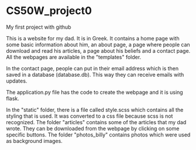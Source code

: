 # CS50W_project0
My first project with github

This is a website for my dad. It is in Greek.
It contains a home page with some basic information about him, an about page, a page where people can download and read his articles, a page about his beliefs and a contact page. All the webpages are available in the "templates" folder. 

In the contact page, people can put in their email address which is then saved in a database (database.db). This way they can receive emails with updates. 

The application.py file has the code to create the webpage and it is using flask. 

In the "static" folder, there is a file called style.scss which contains all the styling that is used. It was converted to a css file because scss is not recognized. The folder "articles" contains some of the articles that my dad wrote. They can be downloaded from the webpage by clicking on some specific buttons. The folder "photos_billy" contains photos which were used as background images.

